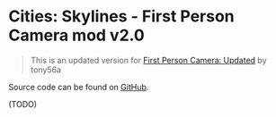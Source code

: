 # Cities: Skylines - First Person Camera mod v2.0

> This is an updated version for [First Person Camera: Updated](https://steamcommunity.com/sharedfiles/filedetails/?id=650805785) by tony56a

Source code can be found on [GitHub](https://github.com/Asu4ni/CitiesSkylines-FPSCamera).

(TODO)
